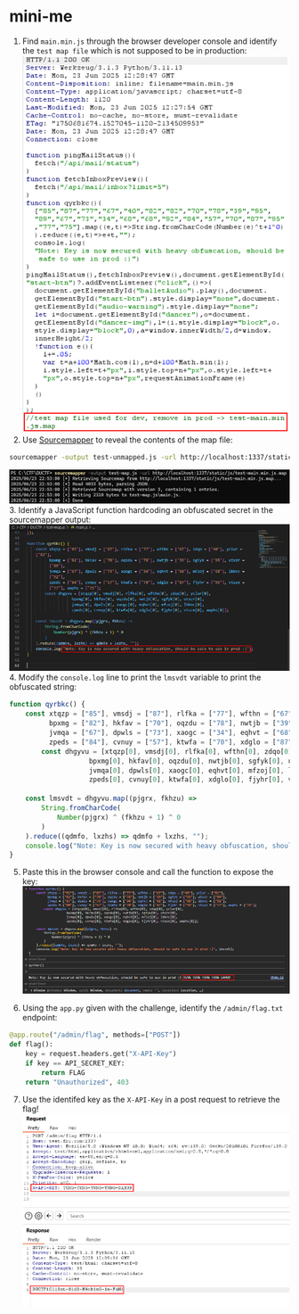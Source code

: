 mini-me
============

1. Find `main.min.js` through the browser developer console and identify the `test map file` which is not supposed to be in production:
![Screenshot showing test map file used](image.png)
2. Use [Sourcemapper](https://github.com/denandz/sourcemapper) to reveal the contents of the map file:
```bash
sourcemapper -output test-unmapped.js -url http://localhost:1337/static/js/test-main.min.js.map
```
![Screenshot with sourcemapper output](image-1.png)
3. Identify a JavaScript function hardcoding an obfuscated secret in the sourcemapper output:
![alt text](image-2.png)
4. Modify the `console.log` line to print the `lmsvdt` variable to print the obfuscated string:
```javascript
function qyrbkc() { 
    const xtqzp = ["85"], vmsdj = ["87"], rlfka = ["77"], wfthn = ["67"], zdqo = ["40"], yclur = ["82"],
          bpxmg = ["82"], hkfav = ["70"], oqzdu = ["78"], nwtjb = ["39"], sgfyk = ["95"], utxzr = ["89"],
          jvmqa = ["67"], dpwls = ["73"], xaogc = ["34"], eqhvt = ["68"], mfzoj = ["68"], lbknc = ["92"],
          zpeds = ["84"], cvnuy = ["57"], ktwfa = ["70"], xdglo = ["87"], fjyhr = ["95"], vtuze = ["77"], awphs = ["75"];
        const dhgyvu = [xtqzp[0], vmsdj[0], rlfka[0], wfthn[0], zdqo[0], yclur[0], 
                    bpxmg[0], hkfav[0], oqzdu[0], nwtjb[0], sgfyk[0], utxzr[0], 
                    jvmqa[0], dpwls[0], xaogc[0], eqhvt[0], mfzoj[0], lbknc[0], 
                    zpeds[0], cvnuy[0], ktwfa[0], xdglo[0], fjyhr[0], vtuze[0], awphs[0]];

    const lmsvdt = dhgyvu.map((pjgrx, fkhzu) =>
        String.fromCharCode(
            Number(pjgrx) ^ (fkhzu + 1) ^ 0 
        )
    ).reduce((qdmfo, lxzhs) => qdmfo + lxzhs, ""); 
    console.log("Note: Key is now secured with heavy obfuscation, should be safe to use in prod :)", lmsvdt);
}
```
5. Paste this in the browser console and call the function to expose the key:
![alt text](image-3.png)

6. Using the `app.py` given with the challenge, identify the `/admin/flag.txt` endpoint:
```python
@app.route("/admin/flag", methods=["POST"])
def flag():
    key = request.headers.get("X-API-Key")
    if key == API_SECRET_KEY:
        return FLAG
    return "Unauthorized", 403
```

7. Use the identifed key as the `X-API-Key` in a post request to retrieve the flag!
![alt text](image-4.png)